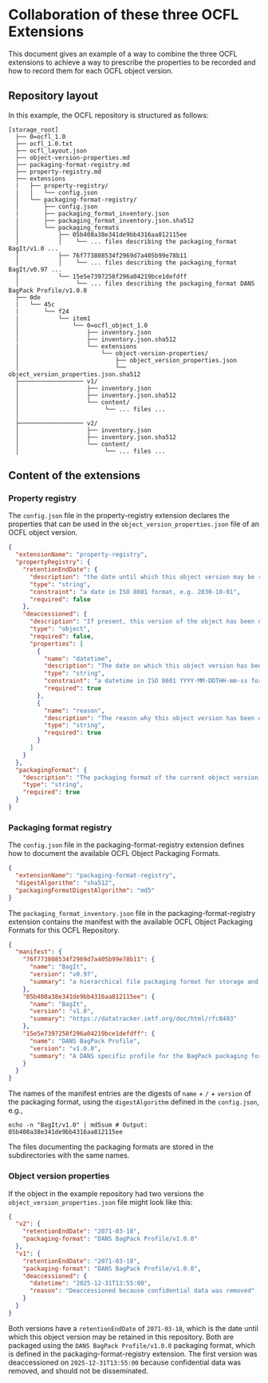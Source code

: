 Collaboration of these three OCFL Extensions
============================================

This document gives an example of a way to combine the three OCFL extensions to achieve a way to prescribe the properties to be recorded and how to record them
for each OCFL object version.

Repository layout
-----------------
In this example, the OCFL repository is structured as follows:

```text
[storage_root]
  ├── 0=ocfl_1.0
  ├── ocfl_1.0.txt
  ├── ocfl_layout.json
  ├── object-version-properties.md
  ├── packaging-format-registry.md
  ├── property-registry.md
  ├── extensions
  |   ├── property-registry/
  |   |   └── config.json  
  │   └── packaging-format-registry/
  │       ├── config.json
  |       ├── packaging_format_inventory.json
  |       ├── packaging_format_inventory.json.sha512
  │       └── packaging_formats
  │           ├── 05b408a38e341de9bb4316aa812115ee 
  │           │    └── ... files describing the packaging_format BagIt/v1.0 ...
  │           ├── 76f773808534f2969d7a405b99e78b11 
  │           │    └── ... files describing the packaging_format BagIt/v0.97 ...
  │           └── 15e5e7397258f296a04219bce1defdff
  │                └── ... files describing the packaging_format DANS BagPack Profile/v1.0.0 
  ├── 0de
  |   └── 45c
  |       └── f24
  |           └── item1
  │               └── 0=ocfl_object_1.0
  │                   ├── inventory.json
  │                   ├── inventory.json.sha512
  |                   └── extensions
  │                       └── object-version-properties/
  │                           ├── object_version_properties.json
  │                           └── object_version_properties.json.sha512
  ├────────────────── v1/
  │                   ├── inventory.json
  │                   ├── inventory.json.sha512
  │                   └── content/
  │                        └── ... files ...
  │
  ├────────────────── v2/
  │                   ├── inventory.json
  │                   ├── inventory.json.sha512
  │                   └── content/
  │                        └── ... files ...
```

Content of the extensions
-------------------------

### Property registry

The `config.json` file in the property-registry extension declares the properties that can be used in the `object_version_properties.json` file of an OCFL
object version.

```json
{
  "extensionName": "property-registry",
  "propertyRegistry": {
    "retentionEndDate": {
      "description": "the date until which this object version may be retained in this repository",
      "type": "string",
      "constraint": "a date in ISO 8601 format, e.g. 2030-10-01",
      "required": false
    },
    "deaccessioned": {
      "description": "If present, this version of the object has been deaccessioned and should not be disseminated",
      "type": "object",
      "required": false,
      "properties": [
        {
          "name": "datetime",
          "description": "The date on which this object version has been deaccessioned",
          "type": "string",
          "constraint": "a datetime in ISO 8601 YYYY-MM-DDTHH-mm-ss format",
          "required": true
        },
        {
          "name": "reason",
          "description": "The reason why this object version has been deaccessioned.",
          "type": "string",
          "required": true
        }
      ]
    }
  },
  "packagingFormat": {
    "description": "The packaging format of the current object version, as defined in the packaging-format-registry",
    "type": "string",
    "required": true
  }
}
```

### Packaging format registry

The `config.json` file in the packaging-format-registry extension defines how to document the available OCFL Object Packaging Formats.

```json
{
  "extensionName": "packaging-format-registry",
  "digestAlgorithm": "sha512",
  "packagingFormatDigestAlgorithm": "md5"
}
```

The `packaging_format_inventory.json` file in the packaging-format-registry extension contains the manifest with the available OCFL Object Packaging Formats for
this OCFL Repository.

```json
{
  "manifest": {
    "76f773808534f2969d7a405b99e78b11": {
      "name": "BagIt",
      "version": "v0.97",
      "summary": "a hierarchical file packaging format for storage and transfer of arbitrary digital content."
    },
    "05b408a38e341de9bb4316aa812115ee": {
      "name": "BagIt",
      "version": "v1.0",
      "summary": "https://datatracker.ietf.org/doc/html/rfc8493"
    },
    "15e5e7397258f296a04219bce1defdff": {
      "name": "DANS BagPack Profile",
      "version": "v1.0.0",
      "summary": "A DANS specific profile for the BagPack packaging format."
    }
  }
}
```

The names of the manifest entries are the digests of `name` + `/` + `version` of the packaging format, using the `digestAlgorithm` defined in the `config.json`,
e.g.,

```commandline
echo -n "BagIt/v1.0" | md5sum # Output: 05b408a38e341de9bb4316aa812115ee
```

The files documenting the packaging formats are stored in the subdirectories with the same names.

### Object version properties

If the object in the example repository had two versions the `object_version_properties.json` file might look like this:

```json
{
  "v2": {
    "retentionEndDate": "2071-03-18",
    "packaging-format": "DANS BagPack Profile/v1.0.0"
  },
  "v1": {
    "retentionEndDate": "2071-03-18",
    "packaging-format": "DANS BagPack Profile/v1.0.0",
    "deaccessioned": {
      "datetime": "2025-12-31T13:55:00",
      "reason": "Deaccessioned because confidential data was removed"
    }
  }
}
```

Both versions have a `retentionEndDate` of `2071-03-18`, which is the date until which this object version may be retained in this repository. Both are packaged
using the `DANS BagPack Profile/v1.0.0` packaging format, which is defined in the packaging-format-registry extension. The first version was deaccessioned on
`2025-12-31T13:55:00` because confidential data was removed, and should not be disseminated.


